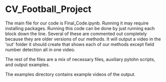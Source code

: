 # CV_Football_Project

The main file for our code is Final_Code.ipynb. Running it may require installing packages. Running this code can be done by just running each block down the line. Several of these are commented out completely because they are older versions of our methods. It will output a video in the 'out' folder it should create that shows each of our methods except field number detection all in one video. 

The rest of the files are a mix of necessary files, auxiliary pytohn scripts, and output examples. 

The examples directory contains example videos of the output.
